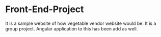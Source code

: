 # Front-End-Project
It is a sample website of how vegetable vendor website would be. It is a group project. Angular application to this has been add as well.

